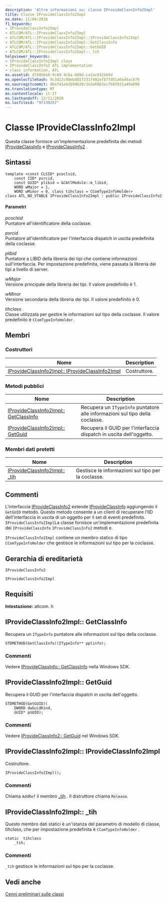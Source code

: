 ```yaml
---
description: 'Altre informazioni su: classe IProvideClassInfo2Impl'
title: Classe IProvideClassInfo2Impl
ms.date: 11/04/2016
f1_keywords:
- IProvideClassInfo2Impl
- ATLCOM/ATL::IProvideClassInfo2Impl
- ATLCOM/ATL::IProvideClassInfo2Impl::IProvideClassInfo2Impl
- ATLCOM/ATL::IProvideClassInfo2Impl::GetClassInfo
- ATLCOM/ATL::IProvideClassInfo2Impl::GetGUID
- ATLCOM/ATL::IProvideClassInfo2Impl::_tih
helpviewer_keywords:
- IProvideClassInfo2Impl class
- IProvideClassInfo2 ATL implementation
- class information, ATL
ms.assetid: d74956e8-9c69-4cba-b99d-ca1ac031bb9d
ms.openlocfilehash: 9c3422c98ebd857231f492efb77d51a0a49acb76
ms.sourcegitcommit: d6af41e42699628c3e2e6063ec7b03931a49a098
ms.translationtype: MT
ms.contentlocale: it-IT
ms.lasthandoff: 12/11/2020
ms.locfileid: "97139257"
---
```

# <a name="iprovideclassinfo2impl-class"></a>Classe IProvideClassInfo2Impl

Questa classe fornisce un'implementazione predefinita dei metodi [IProvideClassInfo](/windows/win32/api/ocidl/nn-ocidl-iprovideclassinfo) e [IProvideClassInfo2](/windows/win32/api/ocidl/nn-ocidl-iprovideclassinfo2) .

## <a name="syntax"></a>Sintassi

```
template <const CLSID* pcoclsid,
    const IID* psrcid,
    const GUID* plibid = &CAtlModule::m_libid,
    WORD wMajor = 1,
    WORD wMinor = 0, class tihclass = CComTypeInfoHolder>
class ATL_NO_VTABLE IProvideClassInfo2Impl : public IProvideClassInfo2
```

#### <a name="parameters"></a>Parametri

*pcoclsid*<br/>
Puntatore all'identificatore della coclasse.

*psrcid*<br/>
Puntatore all'identificatore per l'interfaccia dispatch in uscita predefinita della coclasse.

*plibid*<br/>
Puntatore a LIBID della libreria dei tipi che contiene informazioni sull'interfaccia. Per impostazione predefinita, viene passata la libreria dei tipi a livello di server.

*wMajor*<br/>
Versione principale della libreria dei tipi. Il valore predefinito è 1.

*wMinor*<br/>
Versione secondaria della libreria dei tipi. Il valore predefinito è 0.

*tihclass*<br/>
Classe utilizzata per gestire le informazioni sul tipo della coclasse. Il valore predefinito è `CComTypeInfoHolder`.

## <a name="members"></a>Membri

### <a name="constructors"></a>Costruttori

|Nome|Description|
|----------|-----------------|
|[IProvideClassInfo2Impl:: IProvideClassInfo2Impl](#iprovideclassinfo2impl)|Costruttore.|

### <a name="public-methods"></a>Metodi pubblici

|Nome|Description|
|----------|-----------------|
|[IProvideClassInfo2Impl:: GetClassInfo](#getclassinfo)|Recupera un `ITypeInfo` puntatore alle informazioni sul tipo della coclasse.|
|[IProvideClassInfo2Impl:: GetGuid](#getguid)|Recupera il GUID per l'interfaccia dispatch in uscita dell'oggetto.|

### <a name="protected-data-members"></a>Membri dati protetti

|Nome|Description|
|----------|-----------------|
|[IProvideClassInfo2Impl:: _tih](#_tih)|Gestisce le informazioni sul tipo per la coclasse.|

## <a name="remarks"></a>Commenti

L'interfaccia [IProvideClassInfo2](/windows/win32/api/ocidl/nn-ocidl-iprovideclassinfo2) estende [IProvideClassInfo](/windows/win32/api/ocidl/nn-ocidl-iprovideclassinfo) aggiungendo il `GetGUID` metodo. Questo metodo consente a un client di recuperare l'IID dell'interfaccia in uscita di un oggetto per il set di eventi predefinito. `IProvideClassInfo2Impl`La classe fornisce un'implementazione predefinita dei `IProvideClassInfo` `IProvideClassInfo2` metodi e.

`IProvideClassInfo2Impl` contiene un membro statico di tipo `CComTypeInfoHolder` che gestisce le informazioni sul tipo per la coclasse.

## <a name="inheritance-hierarchy"></a>Gerarchia di ereditarietà

`IProvideClassInfo2`

`IProvideClassInfo2Impl`

## <a name="requirements"></a>Requisiti

**Intestazione:** atlcom. h

## <a name="iprovideclassinfo2implgetclassinfo"></a><a name="getclassinfo"></a> IProvideClassInfo2Impl:: GetClassInfo

Recupera un `ITypeInfo` puntatore alle informazioni sul tipo della coclasse.

```
STDMETHOD(GetClassInfo)(ITypeInfo** pptinfo);
```

### <a name="remarks"></a>Commenti

Vedere [IProvideClassInfo:: GetClassInfo](/windows/win32/api/ocidl/nf-ocidl-iprovideclassinfo-getclassinfo) nella Windows SDK.

## <a name="iprovideclassinfo2implgetguid"></a><a name="getguid"></a> IProvideClassInfo2Impl:: GetGuid

Recupera il GUID per l'interfaccia dispatch in uscita dell'oggetto.

```
STDMETHOD(GetGUID)(
    DWORD dwGuidKind,
    GUID* pGUID);
```

### <a name="remarks"></a>Commenti

Vedere [IProvideClassInfo2:: GetGuid](/windows/win32/api/ocidl/nf-ocidl-iprovideclassinfo2-getguid) nel Windows SDK.

## <a name="iprovideclassinfo2impliprovideclassinfo2impl"></a><a name="iprovideclassinfo2impl"></a> IProvideClassInfo2Impl:: IProvideClassInfo2Impl

Costruttore.

```
IProvideClassInfo2Impl();
```

### <a name="remarks"></a>Commenti

Chiama `AddRef` il membro [_tih](#_tih) . Il distruttore chiama `Release`.

## <a name="iprovideclassinfo2impl_tih"></a><a name="_tih"></a> IProvideClassInfo2Impl:: _tih

Questo membro dati statici è un'istanza del parametro di modello di classe, *tihclass*, che per impostazione predefinita è `CComTypeInfoHolder` .

```
static  tihclass
    _tih;
```

### <a name="remarks"></a>Commenti

`_tih` gestisce le informazioni sul tipo per la coclasse.

## <a name="see-also"></a>Vedi anche

[Cenni preliminari sulle classi](../../atl/atl-class-overview.md)
